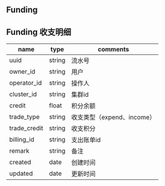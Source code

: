 ## Funding


## Funding 收支明细
name              |type    |comments
------------------|--------|-----------------------
uuid              |string  | 流水号
owner_id          |string  | 用户
operator_id       |string  | 操作人
cluster_id        |string  | 集群id
credit            |float   | 积分余额
trade_type        |string  | 收支类型（expend、income）
trade_credit      |string  | 收支积分
billing_id        |string  | 支出账单id
remark            |string  | 备注
created           |date    | 创建时间
updated           |date    | 更新时间
